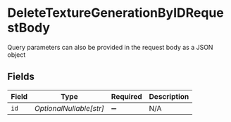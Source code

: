 # DeleteTextureGenerationByIDRequestBody

Query parameters can also be provided in the request body as a JSON object


## Fields

| Field                   | Type                    | Required                | Description             |
| ----------------------- | ----------------------- | ----------------------- | ----------------------- |
| `id`                    | *OptionalNullable[str]* | :heavy_minus_sign:      | N/A                     |